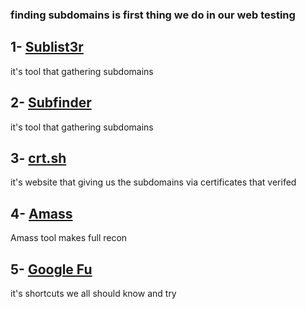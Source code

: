 ### finding subdomains is first thing we do in our web testing

## 1- [Sublist3r](https://github.com/aboul3la/Sublist3r)
it's tool that gathering subdomains
## 2- [Subfinder](https://github.com/projectdiscovery/subfinder)
it's tool that gathering subdomains
## 3- [crt.sh](https://crt.sh/)
it's website that giving us the subdomains via certificates that verifed
## 4- [Amass](https://github.com/owasp-amass/amass)
Amass tool makes full recon
## 5- [Google Fu](https://ahrefs.com/blog/google-advanced-search-operators/)
it's shortcuts we all should know and try